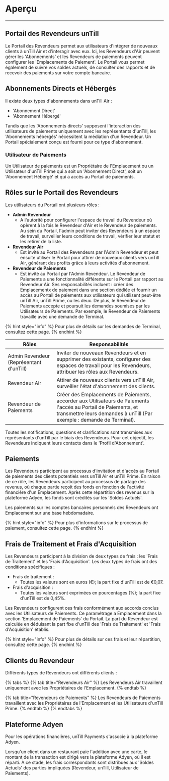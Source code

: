 # Aperçu

-------

## Portail des Revendeurs unTill

Le Portail des Revendeurs permet aux utilisateurs d'intégrer de nouveaux clients à unTill Air et d'interagir avec eux. Ici, les Revendeurs d'Air peuvent gérer les 'Abonnements' et les Revendeurs de paiements peuvent configurer les 'Emplacements de Paiement'. Le Portail vous permet également de suivre vos soldes actuels, de consulter des rapports et de recevoir des paiements sur votre compte bancaire.

## Abonnements Directs et Hébergés

Il existe deux types d'abonnements dans unTill Air :

- 'Abonnement Direct'
- 'Abonnement Hébergé'

Tandis que les 'Abonnements directs' supposent l'interaction des utilisateurs de paiements uniquement avec les représentants d'unTill, les 'Abonnements hébergés' nécessitent la médiation d'un Revendeur. Un Portail spécialement conçu est fourni pour ce type d'abonnement.

### Utilisateur de Paiements

Un Utilisateur de paiements est un Propriétaire de l'Emplacement ou un Utilisateur d'unTill Prime qui a soit un 'Abonnement Direct', soit un 'Abonnement Hébergé' et qui a accès au Portail de paiements.

## Rôles sur le Portail des Revendeurs

Les utilisateurs du Portail ont plusieurs rôles :

* **Admin Revendeur**
  * A l'autorité pour configurer l'espace de travail du Revendeur où opèrent à la fois le Revendeur d'Air et le Revendeur de paiements. Au sein du Portail, l'admin peut inviter des Revendeurs à un espace de travail, surveiller leurs conditions de travail, vérifier leur statut et les retirer de la liste.
* **Revendeur Air**
  * Est invité au Portail des Revendeurs par l'Admin Revendeur et peut ensuite utiliser le Portail pour attirer de nouveaux clients vers unTill Air, générant des profits grâce à leurs activités d'abonnement.
* **Revendeur de Paiements**
  * Est invité au Portail par l'Admin Revendeur. Le Revendeur de Paiements a une fonctionnalité différente sur le Portail par rapport au Revendeur Air. Ses responsabilités incluent : créer des Emplacementx de paiement dans une section dédiée et fournir un accès au Portail de paiements aux utilisateurs qui utilisent peut-être unTill Air, unTill Prime, ou les deux. De plus, le Revendeur de Paiements accepte et poursuit les demandes soumises par les Utilisateurs de Paiements. Par exemple, le Revendeur de Paiements travaille avec une demande de Terminal.

{% hint style="info" %}
Pour plus de détails sur les demandes de Terminal, consultez cette page.
{% endhint %}

| Rôles                          | Responsabilités |
| ------------------------------ | --------------- |
| Admin Revendeur (Représentant d'unTill) | Inviter de nouveaux Revendeurs et en supprimer des existants, configurer des espaces de travail pour les Revendeurs, attribuer les rôles aux Revendeurs. |
| Revendeur Air                  | Attirer de nouveaux clients vers unTill Air, surveiller l'état d'abonnement des clients. |
| Revendeur de Paiements         | Créer des Emplacements de Paiements, accorder aux Utilisateurs de Paiements l'accès au Portail de Paiements, et transmettre leurs demandes à unTill (Par exemple : demande de Terminal). |

Toutes les notifications, questions et clarifications sont transmises aux représentants d'unTill par le biais des Revendeurs. Pour cet objectif, les Revendeurs indiquent leurs contacts dans le 'Profil d'Abonnement'.

## Paiements

Les Revendeurs participent au processus d'invitation et d'accès au Portail de paiements des clients potentiels vers unTill Air et unTill Prime. En raison de ce rôle, les Revendeurs participent au processus de partage des revenus, où chaque partie reçoit des fonds en fonction de l'activité financière d'un Emplacement. Après cette répartition des revenus sur la plateforme Adyen, les fonds sont crédités sur les 'Soldes Actuels'.

Les paiements sur les comptes bancaires personnels des Revendeurs ont Emplacement sur une base hebdomadaire.

{% hint style="info" %}
Pour plus d'informations sur le processus de paiement, consultez cette page.
{% endhint %}

## Frais de Traitement et Frais d'Acquisition

Les Revendeurs participent à la division de deux types de frais : les 'Frais de Traitement' et les 'Frais d'Acquisition'. Les deux types de frais ont des conditions spécifiques :

* Frais de traitement :
  * Toutes les valeurs sont en euros (€); la part fixe d'unTill est de €0,07.
* Frais d'acquisition :
  * Toutes les valeurs sont exprimées en pourcentages (%); la part fixe d'unTill est de 0,45%.

Les Revendeurs configurent ces frais conformément aux accords conclus avec les Utilisateurs de Paiements. Ce paramétrage a Emplacement dans la section 'Emplacement de Paiements' du Portail. La part du Revendeur est calculée en déduisant la part fixe d'unTill des 'Frais de Traitement' et 'Frais d'Acquisition' établis.

{% hint style="info" %}
Pour plus de détails sur ces frais et leur répartition, consultez cette page.
{% endhint %}

## Clients du Revendeur

Différents types de Revendeurs ont différents clients :

{% tabs %}
{% tab title="Revendeurs Air" %}
Les Revendeurs Air travaillent uniquement avec les Propriétaires de l'Emplacement.
{% endtab %}

{% tab title="Revendeurs de Paiements" %}
Les Revendeurs de Paiements travaillent avec les Propriétaires de l'Emplacement et les Utilisateurs d'unTill Prime.
{% endtab %}
{% endtabs %}

## Plateforme Adyen

Pour les opérations financières, unTill Payments s'associe à la plateforme Adyen.

Lorsqu'un client dans un restaurant paie l'addition avec une carte, le montant de la transaction est dirigé vers la plateforme Adyen, où il est réparti. À ce stade, les frais correspondants sont distribués aux 'Soldes Actuels' des parties impliquées (Revendeur, unTill, Utilisateur de Paiements).


